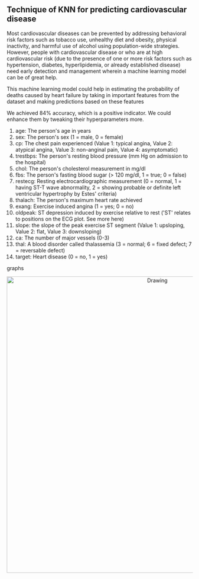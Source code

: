 ## Technique of KNN for predicting cardiovascular disease

Most cardiovascular diseases can be prevented by addressing behavioral risk factors such as tobacco use, unhealthy diet and obesity, physical inactivity, and harmful use of alcohol using population-wide strategies. However, people with cardiovascular disease or who are at high cardiovascular risk (due to the presence of one or more risk factors such as hypertension, diabetes, hyperlipidemia, or already established disease) need early detection and management wherein a machine learning model can be of great help.

This machine learning model could help in estimating the probability of deaths caused by heart failure by taking in important features from the dataset and making predictions based on these features


We achieved 84% accuracy, which is a positive indicator. We could enhance them by tweaking their hyperparameters more.

1. age: The person's age in years
2. sex: The person's sex (1 = male, 0 = female)
3. cp: The chest pain experienced (Value 1: typical angina, Value 2: atypical angina, Value 3: non-anginal pain, Value 4: asymptomatic)
4. trestbps: The person's resting blood pressure (mm Hg on admission to the hospital)
5. chol: The person's cholesterol measurement in mg/dl
6. fbs: The person's fasting blood sugar (> 120 mg/dl, 1 = true; 0 = false)
7. restecg: Resting electrocardiographic measurement (0 = normal, 1 = having ST-T wave abnormality, 2 = showing probable or definite left ventricular hypertrophy by Estes' criteria)
8. thalach: The person's maximum heart rate achieved
9. exang: Exercise induced angina (1 = yes; 0 = no)
10. oldpeak: ST depression induced by exercise relative to rest ('ST' relates to positions on the ECG plot. See more here)
11. slope: the slope of the peak exercise ST segment (Value 1: upsloping, Value 2: flat, Value 3: downsloping)
12. ca: The number of major vessels (0-3)
13. thal: A blood disorder called thalassemia (3 = normal; 6 = fixed defect; 7 = reversable defect)
14. target: Heart disease (0 = no, 1 = yes)

graphs
<p align="center">
    <img width = 800 src="HeartDiseasePredictorLR/download.png" alt="Drawing" />
</p>
